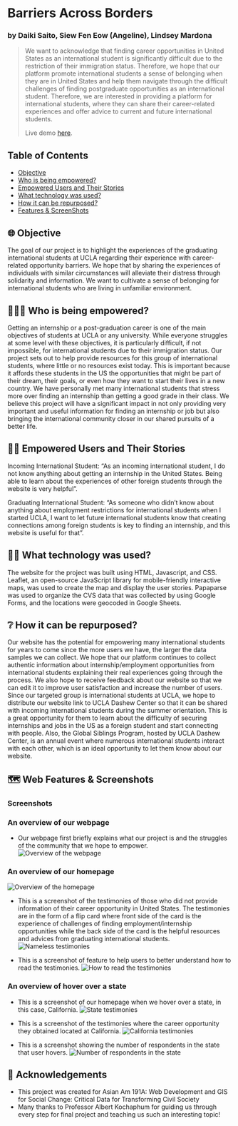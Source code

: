 # Barriers Across Borders
### by Daiki Saito, Siew Fen Eow (Angeline), Lindsey Mardona
> We want to acknowledge that finding career opportunities in United States as an international student is significantly difficult due to the restriction of their immigration status. Therefore, we hope that our platform promote international students a sense of belonging when they are in United States and help them navigate through the difficult challenges of finding postgraduate opportunities as an international student. Therefore, we are interested in providing a platform for international students, where they can share their career-related experiences and offer advice to current and future international students. 
>
> Live demo [here](https://lindseymardona.github.io/group-8/final/index.html).

## Table of Contents ##
* [Objective](#objective_Barriers_Across_Borders)
* [Who is being empowered?](#empowered_Barriers_Across_Borders)
* [Empowered Users and Their Stories](#stories_Barriers_Across_Borders)
* [What technology was used?](#technology_Barriers_Across_Borders)
* [How it can be repurposed?](#repurposed_Barriers_Across_Borders)
* [Features & ScreenShots](#screenshots_Barriers_Across_Borders)

## 🌐 Objective<a name="objective_Barriers_Across_Borders"></a> ##

The goal of our project is to highlight the experiences of the graduating international students at UCLA regarding their experience with career-related opportunity barriers. We hope that by sharing the experiences of individuals with similar circumstances will alleviate their distress through solidarity and information. We want to cultivate a sense of belonging for international students who are living in unfamiliar environment.

## 🧑‍🤝‍🧑 Who is being empowered?<a name="empowered_Barriers_Across_Borders"></a> ##

Getting an internship or a post-graduation career is one of the main objectives of students at UCLA or any university. While everyone struggles at some level with these objectives, it is particularly difficult, if not impossible, for international students due to their immigration status. Our project sets out to help provide resources for this group of international students, where little or no resources exist today. This is important because it affords these students in the US the opportunities that might be part of their dream, their goals, or even how they want to start their lives in a new country. We have personally met many international students that stress more over finding an internship than getting a good grade in their class. We believe this project will have a significant impact in not only providing very important and useful information for finding an internship or job but also bringing the international community closer in our shared pursuits of a better life.

## 💪🏼 Empowered Users and Their Stories<a name="stories_Barriers_Across_Borders"></a> ##

Incoming International Student: “As an incoming international student, I do not know anything about getting an internship in the United States. Being able to learn about the experiences of other foreign students through the website is very helpful”. 

Graduating International Student: “As someone who didn’t know about anything about employment restrictions for international students when I started UCLA, I want to let future international students know that creating connections among foreign students is key to finding an internship, and this website is useful for that”.

## 🧑‍💻 What technology was used?<a name="technology_Barriers_Across_Borders"></a> ##

The website for the project was built using HTML, Javascript, and CSS. Leaflet, an open-source JavaScript library for mobile-friendly interactive maps, was used to create the map and display the user stories. Papaparse was used to organize the CVS data that was collected by using Google Forms, and the locations were geocoded in Google Sheets. 

## ❔ How it can be repurposed?<a name="repurposed_Barriers_Across_Borders"></a> ##

Our website has the potential for empowering many international students for years to come since the more users we have, the larger the data samples we can collect. We hope that our platform continues to collect authentic information about internship/employment opportunities from international students explaining their real experiences going through the process. We also hope to receive feedback about our website so that we can edit it to improve user satisfaction and increase the number of users. 
Since our targeted group is international students at UCLA, we hope to distribute our website link to UCLA Dashew Center so that it can be shared with incoming international students during the summer orientation. This is a great opportunity for them to learn about the difficulty of securing internships and jobs in the US as a foreign student and start connecting with people. Also, the Global Siblings Program, hosted by UCLA Dashew Center, is an annual event where numerous international students interact with each other, which is an ideal opportunity to let them know about our website. 

## 🗺️ Web Features & Screenshots<a name="screenshots_Barriers_Across_Borders"></a> ##

### Screenshots

### An overview of our webpage
- Our webpage first briefly explains what our project is and the struggles of the community that we hope to empower.
![Overview of the webpage](./final/overview.png)

### An overview of our homepage
![Overview of the homepage](./final/homepage.png)

- This is a screenshot of the testimonies of those who did not provide information of their career opportunity in United States. The testimonies are in the form of a flip card where front side of the card is the experience of challenges of finding employment/internship opportunities while the back side of the card is the helpful resources and advices from graduating international students.
![Nameless testimonies](./final/nameless_testimonies.png)

- This is a screenshot of feature to help users to better understand how to read the testimonies.
![How to read the testimonies](./final/guideline_testimonials.png)

### An overview of hover over a state
- This is a screenshot of our homepage when we hover over a state, in this case, California.
![State testimonies](./final/actual_testimonials.png)

- This is a screenshot of the testimonies where the career opportunity they obtained located at California.
![California testimonies](./final/california_testimonials.png)

- This is a screenshot showing the number of respondents in the state that user hovers.
![Number of respondents in the state](./final/number_respondents.png)

## 👥 Acknowledgements
* This project was created for Asian Am 191A: Web Development and GIS for Social Change: Critical Data for Transforming Civil Society
* Many thanks to Professor Albert Kochaphum for guiding us through every step for final project and teaching us such an interesting topic!
